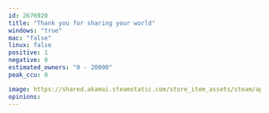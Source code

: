 ```yaml
---
id: 2676920
title: "Thank you for sharing your world"
windows: "true"
mac: "false"
linux: false
positive: 1
negative: 0
estimated_owners: "0 - 20000"
peak_ccu: 0

image: https://shared.akamai.steamstatic.com/store_item_assets/steam/apps/2676920/header.jpg?t=1700013260
opinions:
---
```

